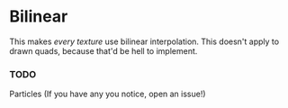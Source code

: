 # Bilinear

This makes _every texture_ use bilinear interpolation. This doesn't apply to drawn quads, because that'd be hell to implement.


### TODO
Particles
(If you have any you notice, open an issue!)
